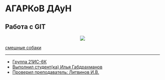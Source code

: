# АГАРКоВ ДАуН 
## Работа с GIT 

<p align="center"><img src="https://s3.stc.all.kpcdn.net/woman/wp-content/uploads/2021/11/k-chemu-snitsya-obezyana-960x540.jpg" src = width = "400"></p>

<p><a href="https://www.youtube.com/watch?v=rFVCdizSJdI"> смешные собаки </p>

-----
* Группа 21ИС-6К
* Выполнил студент(ка) Илья Габдрахманов
* Проверил преподаватель: Литвинов И.В.